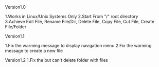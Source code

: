 Version1.0

1.Works in Linux/Unix Systems Only
2.Start From "/" root directory
3.Achieve Edit File, Rename File/Dir, Delete File, Copy File, Cut File, Create File/Folder

Version1.1

1.Fix the warming message to display navigation menu
2.Fix the warming message to create a new file

Version1.2
1.Fix the but can't delete folder with files


